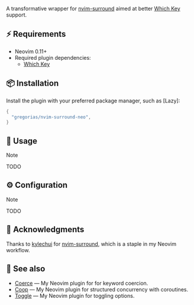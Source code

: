 <!-- markdownlint-disable MD013 MD033 MD041 -->

A transformative wrapper for [nvim-surround][nvim-surround] aimed at better
[Which Key][which-key] support.

## ⚡️ Requirements

- Neovim 0.11+
- Required plugin dependencies:
  - [Which Key][which-key]

## 📦 Installation

Install the plugin with your preferred package manager, such as [Lazy]:

```lua
{
  "gregorias/nvim-surround-neo",
}
```

## 🚀 Usage

> [!NOTE]
> TODO

## ⚙️ Configuration

> [!NOTE]
> TODO

## 🙏 Acknowledgments

Thanks to [kylechui](https://github.com/kylechui) for
[nvim-surround][nvim-surround], which is a staple in my Neovim workflow.

## 🔗 See also

- [Coerce](https://github.com/gregorias/coerce.nvim) — My Neovim plugin for
  for keyword coercion.
- [Coop](https://github.com/gregorias/coop.nvim) — My Neovim plugin for
  structured concurrency with coroutines.
- [Toggle](https://github.com/gregorias/toggle.nvim) — My Neovim plugin for
  toggling options.

[nvim-surround]: https://github.com/kylechui/nvim-surround
[which-key]: https://github.com/folke/which-key.nvim
